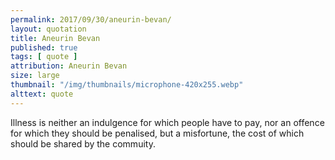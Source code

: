 ```yaml
---
permalink: 2017/09/30/aneurin-bevan/
layout: quotation
title: Aneurin Bevan
published: true
tags: [ quote ]
attribution: Aneurin Bevan
size: large
thumbnail: "/img/thumbnails/microphone-420x255.webp"
alttext: quote
---
```


Illness is neither an indulgence for which people have to pay, 
nor an offence for which they should be penalised, but a 
misfortune, the cost of which should be shared by the commuity.
